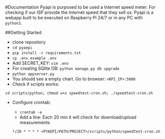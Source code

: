 #Documentation
Pyapi is purposed to be used a Internet speed meter. For checking if our ISP provide the Internet speed that they sell us. 
Pyapi is a webapp built to be executed on Raspberry Pi 24/7 or in any PC with `python3`.

##Getting Started
* clone repository
* `cd pyaepi`
* `pip install -r requirements.txt`
* `cp .env.example .env`
* Add SECRET_KEY: `vim .env`
* For creating SQlite DB: `python manage.py db upgrade`
* `python appserver.py`
* You should see a empty chart. Go to browser: `<RPI_IP>:5000`
* Check if scripts works: 

`cd scripts/python; chmod u+x speedtest-cron.sh; ./speedtest-cron.sh`
* Configure crontab:
    * `crontab -e`
    * Add a line: 
    Each 20 min it will check for download/upload measurements
    
    `*/20 * * * * <PYAEPI/PATH/PROJECT>/scripts/python/speedtest-cron.sh`
    
    